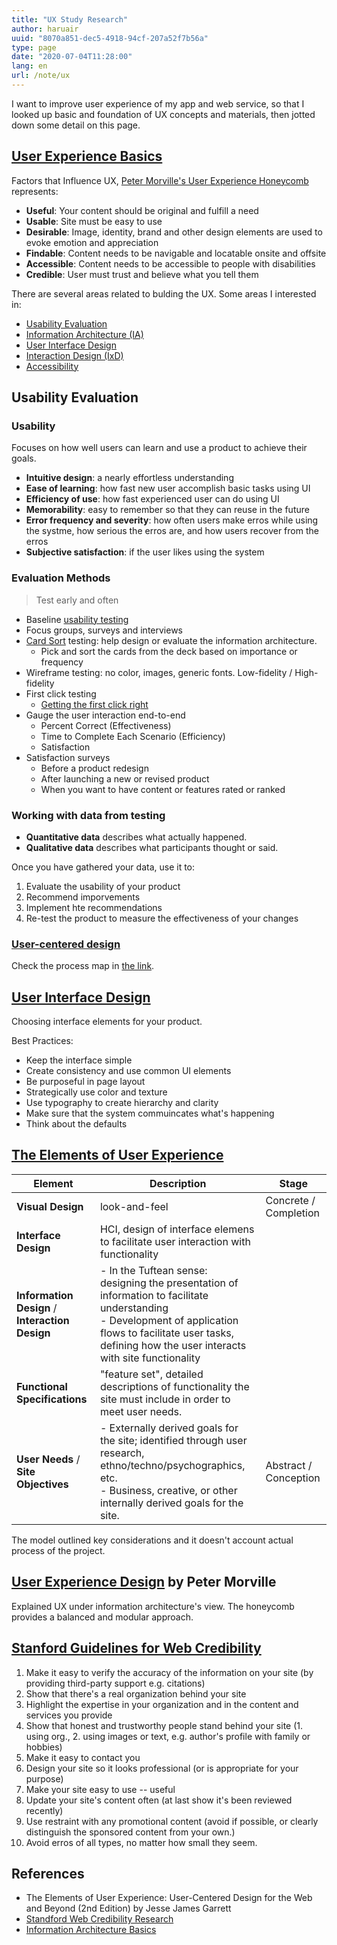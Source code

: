 ```yaml
---
title: "UX Study Research"
author: haruair
uuid: "8070a851-dec5-4918-94cf-207a52f7b56a"
type: page
date: "2020-07-04T11:28:00"
lang: en
url: /note/ux
---
```


I want to improve user experience of my app and web service, so that I looked up basic and foundation of UX concepts and materials, then jotted down some detail on this page.

## [User Experience Basics](https://www.usability.gov/what-and-why/user-experience.html)

Factors that Influence UX, [Peter Morville's User Experience Honeycomb](http://semanticstudios.com/user_experience_design/) represents:

- **Useful**: Your content should be original and fulfill a need
- **Usable**: Site must be easy to use
- **Desirable**: Image, identity, brand and other design elements are used to evoke emotion and appreciation 
- **Findable**: Content needs to be navigable and locatable onsite and offsite
- **Accessible**: Content needs to be accessible to people with disabilities
- **Credible**: User must trust and believe what you tell them

There are several areas related to bulding the UX. Some areas I interested in:

- [Usability Evaluation](https://www.usability.gov/what-and-why/usability-evaluation.html)
- [Information Architecture (IA)](https://www.usability.gov/what-and-why/information-architecture.html)
- [User Interface Design](https://www.usability.gov/what-and-why/user-interface-design.html)
- [Interaction Design (IxD)](https://www.usability.gov/what-and-why/interaction-design.html)
- [Accessibility](https://www.usability.gov/what-and-why/accessibility.html)

## Usability Evaluation

### Usability

Focuses on how well users can learn and use a product to achieve their goals.

- **Intuitive design**: a nearly effortless understanding
- **Ease of learning**: how fast new user accomplish basic tasks using UI
- **Efficiency of use**: how fast experienced user can do using UI
- **Memorability**: easy to remember so that they can reuse in the future
- **Error frequency and severity**: how often users make erros while using the systme, how serious the erros are, and how users recover from the erros
- **Subjective satisfaction**: if the user likes using the system

### Evaluation Methods

> Test early and often

- Baseline [usability testing](https://www.usability.gov/how-to-and-tools/methods/usability-testing.html)
- Focus groups, surveys and interviews
- [Card Sort](https://www.usability.gov/how-to-and-tools/methods/card-sorting.html) testing: help design or evaluate the information architecture.
  - Pick and sort the cards from the deck based on importance or frequency
- Wireframe testing: no color, images, generic fonts. Low-fidelity / High-fidelity
- First click testing
  - [Getting the first click right](https://measuringu.com/first-click/)
- Gauge the user interaction end-to-end
  - Percent Correct (Effectiveness)
  - Time to Complete Each Scenario (Efficiency)
  - Satisfaction
- Satisfaction surveys
  - Before a product redesign
  - After launching a new or revised product
  - When you want to have content or features rated or ranked

### Working with data from testing

- **Quantitative data** describes what actually happened.
- **Qualitative data** describes what participants thought or said.

Once you have gathered your data, use it to:

1. Evaluate the usability of your product
1. Recommend imporvements
1. Implement hte recommendations
1. Re-test the product to measure the effectiveness of your changes

### [User-centered design](https://www.usability.gov/how-to-and-tools/resources/ucd-map.html)

Check the process map in [the link](https://www.usability.gov/how-to-and-tools/resources/ucd-map.html).

## [User Interface Design](https://www.usability.gov/what-and-why/user-interface-design.html)

Choosing interface elements for your product.

Best Practices:

- Keep the interface simple
- Create consistency and use common UI elements
- Be purposeful in page layout
- Strategically use color and texture
- Use typography to create hierarchy and clarity
- Make sure that the system commuincates what's happening
- Think about the defaults

## [The Elements of User Experience](http://uxdesign.com/assets/Elements-of-User-Experience.pdf)

| Element | Description | Stage |
|-|-|-|
| **Visual Design** | look-and-feel | Concrete / Completion |
| **Interface Design** | HCI, design of interface elemens to facilitate user interaction with functionality |
| **Information Design** / **Interaction Design**| - In the Tuftean sense: designing the presentation of information to facilitate understanding <br>- Development of application flows to facilitate user tasks, defining how the user interacts with site functionality |
| **Functional Specifications**| "feature set", detailed descriptions of functionality the site must include in order to meet user needs. |
| **User Needs** / **Site Objectives**| - Externally derived goals for the site; identified through user research, ethno/techno/psychographics, etc. <br>- Business, creative, or other internally derived goals for the site. | Abstract / Conception |

The model outlined key considerations and it doesn't account actual process of the project.

## [User Experience Design](http://semanticstudios.com/user_experience_design/) by Peter Morville

Explained UX under information architecture's view. The honeycomb provides a balanced and modular approach.

## [Stanford Guidelines for Web Credibility](http://credibility.stanford.edu/guidelines/index.html)

1. Make it easy to verify the accuracy of the information on your site (by providing third-party support e.g. citations)
2. Show that there's a real organization behind your site
3. Highlight the expertise in your organization and in the content and services you provide
4. Show that honest and trustworthy people stand behind your site (1. using org., 2. using images or text, e.g. author's profile with family or hobbies)
5. Make it easy to contact you
6. Design your site so it looks professional (or is appropriate for your purpose)
7. Make your site easy to use -- useful
8. Update your site's content often (at last show it's been reviewed recently)
9. Use restraint with any promotional content (avoid if possible, or clearly distinguish the sponsored content from your own.)
10. Avoid erros of all types, no matter how small they seem.

## References

-  The Elements of User Experience: User-Centered Design for the Web and Beyond (2nd Edition) by Jesse James Garrett
- [Standford Web Credibility Research](http://credibility.stanford.edu/)
- [Information Architecture Basics](https://www.usability.gov/what-and-why/information-architecture.html)


